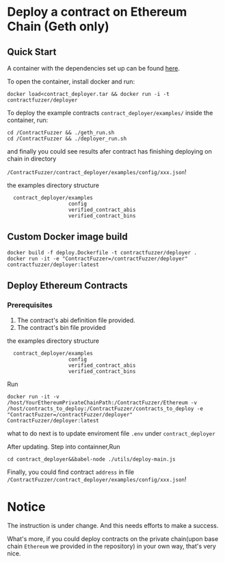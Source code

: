 # Deploy a contract on Ethereum Chain (Geth only)

## Quick Start

A container with the dependencies set up can be found [here](https://pan.baidu.com/s/undefined).

To open the container, install docker and run:
```
docker load<contract_deployer.tar && docker run -i -t contractfuzzer/deployer
```

To deploy the example contracts `contract_deployer/examples/` inside the container, run:

```
cd /ContractFuzzer && ./geth_run.sh
cd /ContractFuzzer && ./deployer_run.sh
```

and finally you could see results afer contract has finishing deploying on chain in directory 

`/ContractFuzzer/contract_deployer/examples/config/xxx.json`!

the examples directory structure
```
  contract_deployer/examples
                    config
                    verified_contract_abis
                    verified_contract_bins
```
## Custom Docker image build

```
docker build -f deploy.Dockerfile -t contractfuzzer/deployer .
docker run -it -e "ContractFuzzer=/contractFuzzer/deployer"  contractfuzzer/deployer:latest
```
## Deploy Ethereum Contracts

### Prerequisites

1. The contract's abi definition file provided.
2. The contract's bin file provided

the examples directory structure
```
  contract_deployer/examples
                    config
                    verified_contract_abis
                    verified_contract_bins
```
Run 
```
docker run -it -v /host/YourEthereumPrivateChainPath:/ContractFuzzer/Ethereum -v /host/contracts_to_deploy:/ContractFuzzer/contracts_to_deploy -e "ContractFuzzer=/contractFuzzer/deployer"  ContractFuzzer/deployer:latest
```
what to do next is to update enviroment file `.env` under `contract_deployer`

After updating. Step into containner,Run
```
cd contract_deployer&&babel-node ./utils/deploy-main.js
```
Finally, you could find contract `address` in file 
`/ContractFuzzer/contract_deployer/examples/config/xxx.json`!

# Notice

The instruction is under change. And this needs efforts to make a success.

What's more, if you could deploy contracts on the private chain(upon base chain `Ethereum`  we provided in the repository) in your own way, that's very nice.
